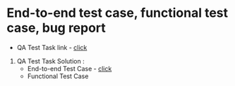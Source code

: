# End-to-end test case, functional test case, bug report
* QA Test Task link - [click](https://docs.google.com/document/d/10Big3NJRMKU4yvSX7EZhYGMx3TU2hWVdhwBCp8M2Es0/edit?usp=sharing)
1. QA Test Task Solution :
   * End-to-end Test Case - [click](https://docs.google.com/spreadsheets/d/1z9tiUHlA3zw9ByLInNFCojTzhG7h9UHCsBpJvj0G1Os/edit?usp=sharing)
   * Functional Test Case
